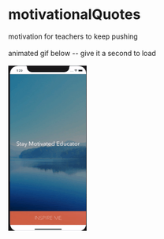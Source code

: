 # motivationalQuotes
motivation for teachers to keep pushing
<br><br>
animated gif below -- give it a second to load
<br> <br>
<img src="https://github.com/kilik42/motivationalQuotes/blob/master/resizedQuotes.gif" alt="animated gif" >

